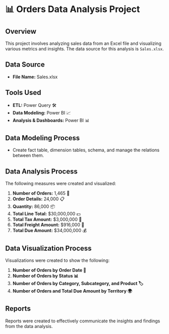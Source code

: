 # 📊 Orders Data Analysis Project

## Overview
This project involves analyzing sales data from an Excel file and visualizing various metrics and insights. The data source for this analysis is `Sales.xlsx`.

## Data Source
- **File Name:** Sales.xlsx

## Tools Used
- **ETL:** Power Query 🛠️
- **Data Modeling:** Power BI 📈
- **Analysis & Dashboards:** Power BI 📊

## Data Modeling Process
- Create fact table, dimension tables, schema, and manage the relations between them.

## Data Analysis Process
The following measures were created and visualized:

1. **Number of Orders:** 1,465 🛒
2. **Order Details:** 24,000 📋
3. **Quantity:** 86,000 📦
4. **Total Line Total:** $30,000,000 💵
5. **Total Tax Amount:** $3,000,000 💸
6. **Total Freight Amount:** $916,000 🚚
7. **Total Due Amount:** $34,000,000 💰

## Data Visualization Process
Visualizations were created to show the following:

1. **Number of Orders by Order Date 📅**
2. **Number of Orders by Status 📊**
3. **Number of Orders by Category, Subcategory, and Product 🏷️**
4. **Number of Orders and Total Due Amount by Territory 🌍**

## Reports
Reports were created to effectively communicate the insights and findings from the data analysis.
